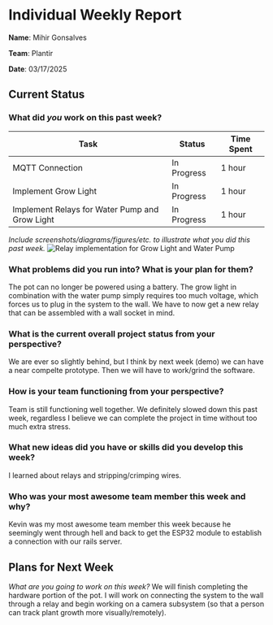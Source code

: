 # Individual Weekly Report

**Name**: Mihir Gonsalves

**Team**: Plantir

**Date**: 03/17/2025

## Current Status

### What did _you_ work on this past week?

| Task | Status | Time Spent | 
| ---- | ------ | ---------- |
|   MQTT Connection   |    In Progress    |      1 hour      |
|   Implement Grow Light   |    In Progress    |      1 hour      |
|   Implement Relays for Water Pump and Grow Light   |    In Progress    |      1 hour      |

*Include screenshots/diagrams/figures/etc. to illustrate what you did this past week.*
![Relay implementation for Grow Light and Water Pump](./assets/111.png)


### What problems did you run into? What is your plan for them?
The pot can no longer be powered using a battery. 
The grow light in combination with the water pump simply requires too much voltage, which forces us to plug in the system to the wall.
We have to now get a new relay that can be assembled with a wall socket in mind.

### What is the current overall project status from your perspective? 
We are ever so slightly behind, but I think by next week (demo) we can have a near compelte prototype. Then we will have to work/grind the software.


### How is your team functioning from your perspective?
Team is still functioning well together. We definitely slowed down this past week, regardless I believe we can complete the project in time without too much extra stress.


### What new ideas did you have or skills did you develop this week?
I learned about relays and stripping/crimping wires.


### Who was your most awesome team member this week and why?
Kevin was my most awesome team member this week because he seemingly went through hell and back to get the ESP32 module to establish a connection with our rails server.


## Plans for Next Week

*What are you going to work on this week?*
We will finish completing the hardware portion of the pot. 
I will work on connecting the system to the wall through a relay and begin working on a camera subsystem (so that a person can track plant growth more visually/remotely). 
